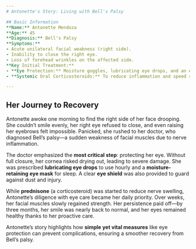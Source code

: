 ```yaml
---
# Antonette's Story: Living with Bell's Palsy

## Basic Information
**Name:** Antonette Mendoza
**Age:** 45
**Diagnosis:** Bell's Palsy
**Symptoms:**
- Acute unilateral facial weakness (right side).
- Inability to close the right eye.
- Loss of forehead wrinkles on the affected side.
**Key Initial Treatment:**
- **Eye Protection:** Moisture goggles, lubricating eye drops, and an eye patch at night to prevent corneal damage.
- **Systemic Oral Corticosteroids:** To reduce inflammation and speed recovery.

---
```


## Her Journey to Recovery

Antonette awoke one morning to find the right side of her face drooping. She couldn’t smile evenly, her right eye refused to close, and even raising her eyebrows felt impossible. Panicked, she rushed to her doctor, who diagnosed Bell’s palsy—a sudden weakness of facial muscles due to nerve inflammation.

The doctor emphasized the **most critical step**: protecting her eye. Without full closure, her cornea risked drying out, leading to severe damage. She was prescribed **lubricating eye drops** to use hourly and a **moisture-retaining eye mask** for sleep. A clear **eye shield** was also provided to guard against dust and injury.

While **prednisone** (a corticosteroid) was started to reduce nerve swelling, Antonette’s diligence with eye care became her daily priority. Over weeks, her facial muscles slowly regained strength. Her persistence paid off—by three months, her smile was nearly back to normal, and her eyes remained healthy thanks to her proactive care.

Antonette’s story highlights how **simple yet vital measures** like eye protection can prevent complications, ensuring a smoother recovery from Bell’s palsy.
